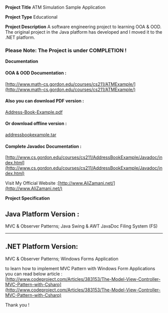 **Project Title**
ATM Simulation Sample Application

**Project Type**
Educational 

**Project Description**
A software engineering project to learning OOA & OOD. The original project in the Java platform has developed and I moved it to the .NET platform.
### Please Note: The Project is under COMPLETION !

**Documentation**
#### OOA & OOD Documentation :
[http://www.math-cs.gordon.edu/courses/cs211/ATMExample/](http://www.math-cs.gordon.edu/courses/cs211/ATMExample/)

#### Also you can download PDF version :
[Address-Book-Example.pdf ](Home_Address-Book-Example.pdf )

#### Or download offline version :
[addressbookexample.tar](Home_addressbookexample.tar)

#### Complete Javadoc Documentation :
[http://www.cs.gordon.edu/courses/cs211/AddressBookExample/Javadoc/index.html](http://www.cs.gordon.edu/courses/cs211/AddressBookExample/Javadoc/index.html)


Visit My Official Website :[http://www.AliZamani.net/](http://www.AliZamani.net/)

**Project Specification**
## Java Platform Version :
MVC & Observer Patterns;
Java
Swing & AWT
JavaDoc
Filing System (FS)

-------------------------------------------------------------------
## .NET Platform Version:
MVC & Observer Patterns;
Windows Forms Application

to learn how to implement MVC Pattern with Windows Form Applications you can read below article :
[http://www.codeproject.com/Articles/383153/The-Model-View-Controller-MVC-Pattern-with-Csharp](http://www.codeproject.com/Articles/383153/The-Model-View-Controller-MVC-Pattern-with-Csharp)

Thank you !